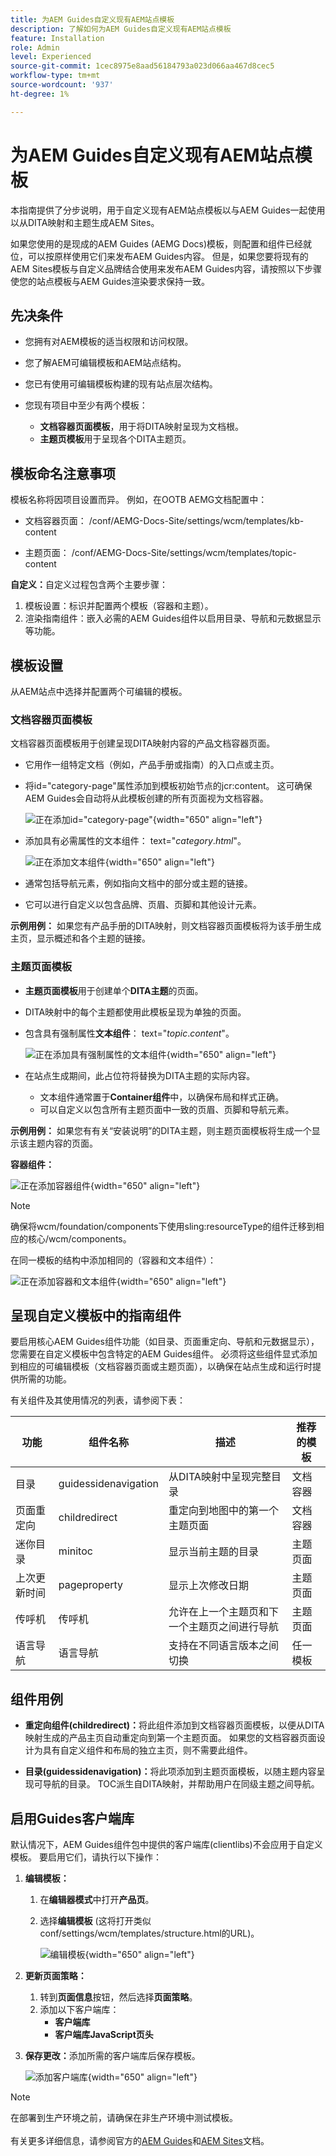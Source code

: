 ```yaml
---
title: 为AEM Guides自定义现有AEM站点模板
description: 了解如何为AEM Guides自定义现有AEM站点模板
feature: Installation
role: Admin
level: Experienced
source-git-commit: 1cec8975e8aad56184793a023d066aa467d8cec5
workflow-type: tm+mt
source-wordcount: '937'
ht-degree: 1%

---
```


# 为AEM Guides自定义现有AEM站点模板

本指南提供了分步说明，用于自定义现有AEM站点模板以与AEM Guides一起使用以从DITA映射和主题生成AEM Sites。

如果您使用的是现成的AEM Guides (AEMG Docs)模板，则配置和组件已经就位，可以按原样使用它们来发布AEM Guides内容。 但是，如果您要将现有的AEM Sites模板与自定义品牌结合使用来发布AEM Guides内容，请按照以下步骤使您的站点模板与AEM Guides渲染要求保持一致。


## 先决条件

- 您拥有对AEM模板的适当权限和访问权限。
- 您了解AEM可编辑模板和AEM站点结构。
- 您已有使用可编辑模板构建的现有站点层次结构。
- 您现有项目中至少有两个模板：

   - **文档容器页面模板**，用于将DITA映射呈现为文档根。
   - **主题页模板**&#x200B;用于呈现各个DITA主题页。

## 模板命名注意事项

模板名称将因项目设置而异。 例如，在OOTB AEMG文档配置中：

- 文档容器页面： /conf/AEMG-Docs-Site/settings/wcm/templates/kb-content

- 主题页面： /conf/AEMG-Docs-Site/settings/wcm/templates/topic-content

**自定义：**&#x200B;自定义过程包含两个主要步骤：

1. 模板设置：标识并配置两个模板（容器和主题）。
2. 渲染指南组件：嵌入必需的AEM Guides组件以启用目录、导航和元数据显示等功能。

## 模板设置

从AEM站点中选择并配置两个可编辑的模板。

### 文档容器页面模板

文档容器页面模板用于创建呈现DITA映射内容的产品文档容器页面。

- 它用作一组特定文档（例如，产品手册或指南）的入口点或主页。
- 将id=&quot;category-page&quot;属性添加到模板初始节点的jcr:content。 这可确保AEM Guides会自动将从此模板创建的所有页面视为文档容器。

  ![正在添加id=&quot;category-page&quot;](/help/product-guide/knowledge-base/kb-articles/assets/publishing/add-id-category-page.png){width="650" align="left"}

- 添加具有必需属性的文本组件： text=&quot;$category.html$&quot;。

  ![正在添加文本组件](/help/product-guide/knowledge-base/kb-articles/assets/publishing/add-text-component.png){width="650" align="left"}

- 通常包括导航元素，例如指向文档中的部分或主题的链接。
- 它可以进行自定义以包含品牌、页眉、页脚和其他设计元素。

**示例用例：**
如果您有产品手册的DITA映射，则文档容器页面模板将为该手册生成主页，显示概述和各个主题的链接。

### 主题页面模板

- **主题页面模板**&#x200B;用于创建单个&#x200B;**DITA主题**&#x200B;的页面。
- DITA映射中的每个主题都使用此模板呈现为单独的页面。
- 包含具有强制属性&#x200B;**文本组件**： text=&quot;$topic.content$&quot;。

  ![正在添加具有强制属性的文本组件](/help/product-guide/knowledge-base/kb-articles/assets/publishing/add-text-component-mandatory-property.png){width="650" align="left"}

- 在站点生成期间，此占位符将替换为DITA主题的实际内容。
   - 文本组件通常置于&#x200B;**Container组件**&#x200B;中，以确保布局和样式正确。
   - 可以自定义以包含所有主题页面中一致的页眉、页脚和导航元素。

**示例用例：**
如果您有有关“安装说明”的DITA主题，则主题页面模板将生成一个显示该主题内容的页面。

**容器组件：**

![正在添加容器组件](/help/product-guide/knowledge-base/kb-articles/assets/publishing/add-container-component.png){width="650" align="left"}

>[!NOTE]
>
> 确保将wcm/foundation/components下使用sling:resourceType的组件迁移到相应的核心/wcm/components。

在同一模板的结构中添加相同的（容器和文本组件）：

![正在添加容器和文本组件](/help/product-guide/knowledge-base/kb-articles/assets/publishing/add-container-and-text-component.png){width="650" align="left"}

## 呈现自定义模板中的指南组件

要启用核心AEM Guides组件功能（如目录、页面重定向、导航和元数据显示），您需要在自定义模板中包含特定的AEM Guides组件。 必须将这些组件显式添加到相应的可编辑模板（文档容器页面或主题页面），以确保在站点生成和运行时提供所需的功能。

有关组件及其使用情况的列表，请参阅下表：

| 功能 | 组件名称 | 描述 | 推荐的模板 |
|---|---|---|---|
| 目录 | guidessidenavigation | 从DITA映射中呈现完整目录 | 文档容器 |
| 页面重定向 | childredirect | 重定向到地图中的第一个主题页面 | 文档容器 |
| 迷你目录 | minitoc | 显示当前主题的目录 | 主题页面 |
| 上次更新时间 | pageproperty | 显示上次修改日期 | 主题页面 |
| 传呼机 | 传呼机 | 允许在上一个主题页和下一个主题页之间进行导航 | 主题页面 |
| 语言导航 | 语言导航 | 支持在不同语言版本之间切换 | 任一模板 |


## 组件用例

- **重定向组件(childredirect)：**&#x200B;将此组件添加到文档容器页面模板，以便从DITA映射生成的产品主页自动重定向到第一个主题页面。 如果您的文档容器页面设计为具有自定义组件和布局的独立主页，则不需要此组件。

- **目录(guidessidenavigation)：**&#x200B;将此项添加到主题页面模板，以随主题内容呈现可导航的目录。 TOC派生自DITA映射，并帮助用户在同级主题之间导航。


## 启用Guides客户端库

默认情况下，AEM Guides组件包中提供的客户端库(clientlibs)不会应用于自定义模板。 要启用它们，请执行以下操作：

1. **编辑模板：**

   1. 在&#x200B;**编辑器模式**&#x200B;中打开&#x200B;**产品页**。
   2. 选择&#x200B;**编辑模板** (这将打开类似conf/settings/wcm/templates/structure.html的URL)。

      ![编辑模板](/help/product-guide/knowledge-base/kb-articles/assets/publishing/edit-template.png){width="650" align="left"}

2. **更新页面策略：**

   1. 转到&#x200B;**页面信息**&#x200B;按钮，然后选择&#x200B;**页面策略**。
   2. 添加以下客户端库：
      - **客户端库**
      - **客户端库JavaScript页头**

3. **保存更改：**&#x200B;添加所需的客户端库后保存模板。

   ![添加客户端库](/help/product-guide/knowledge-base/kb-articles/assets/publishing/add-client-libraries.png){width="650" align="left"}


>[!NOTE]
>
> 在部署到生产环境之前，请确保在非生产环境中测试模板。<br><br>有关更多详细信息，请参阅官方的[AEM Guides](https://experienceleague.adobe.com/zh-hans/docs/experience-manager-guides/using/overview)和[AEM Sites](https://experienceleague.adobe.com/zh-hans/docs/experience-manager-core-components/using/get-started/authoring)文档。
